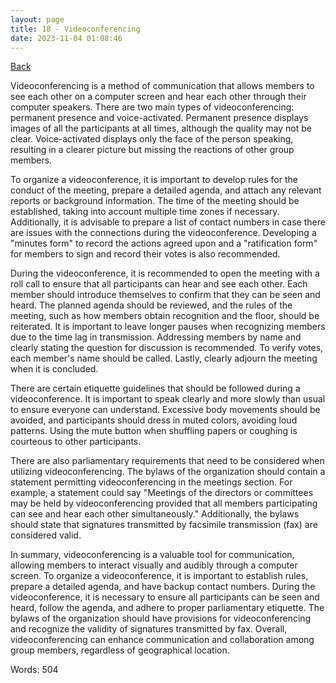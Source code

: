 ```yaml
---
layout: page
title: 18 - Videoconferencing
date: 2023-11-04 01:08:46
---
```


[Back](./)


Videoconferencing is a method of communication that allows members to see each other on a computer screen and hear each other through their computer speakers. There are two main types of videoconferencing: permanent presence and voice-activated. Permanent presence displays images of all the participants at all times, although the quality may not be clear. Voice-activated displays only the face of the person speaking, resulting in a clearer picture but missing the reactions of other group members.

To organize a videoconference, it is important to develop rules for the conduct of the meeting, prepare a detailed agenda, and attach any relevant reports or background information. The time of the meeting should be established, taking into account multiple time zones if necessary. Additionally, it is advisable to prepare a list of contact numbers in case there are issues with the connections during the videoconference. Developing a "minutes form" to record the actions agreed upon and a "ratification form" for members to sign and record their votes is also recommended.

During the videoconference, it is recommended to open the meeting with a roll call to ensure that all participants can hear and see each other. Each member should introduce themselves to confirm that they can be seen and heard. The planned agenda should be reviewed, and the rules of the meeting, such as how members obtain recognition and the floor, should be reiterated. It is important to leave longer pauses when recognizing members due to the time lag in transmission. Addressing members by name and clearly stating the question for discussion is recommended. To verify votes, each member's name should be called. Lastly, clearly adjourn the meeting when it is concluded.

There are certain etiquette guidelines that should be followed during a videoconference. It is important to speak clearly and more slowly than usual to ensure everyone can understand. Excessive body movements should be avoided, and participants should dress in muted colors, avoiding loud patterns. Using the mute button when shuffling papers or coughing is courteous to other participants.

There are also parliamentary requirements that need to be considered when utilizing videoconferencing. The bylaws of the organization should contain a statement permitting videoconferencing in the meetings section. For example, a statement could say "Meetings of the directors or committees may be held by videoconferencing provided that all members participating can see and hear each other simultaneously." Additionally, the bylaws should state that signatures transmitted by facsimile transmission (fax) are considered valid.

In summary, videoconferencing is a valuable tool for communication, allowing members to interact visually and audibly through a computer screen. To organize a videoconference, it is important to establish rules, prepare a detailed agenda, and have backup contact numbers. During the videoconference, it is necessary to ensure all participants can be seen and heard, follow the agenda, and adhere to proper parliamentary etiquette. The bylaws of the organization should have provisions for videoconferencing and recognize the validity of signatures transmitted by fax. Overall, videoconferencing can enhance communication and collaboration among group members, regardless of geographical location.

Words: 504